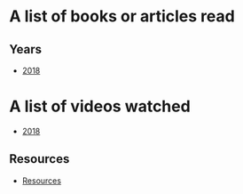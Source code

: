 # A list of books or articles read

## Years

* [2018](2018.md)

# A list of videos watched

* [2018](2018Vid.md)

## Resources

* [Resources](Resources.md)
